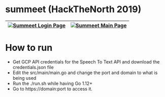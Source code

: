 # summeet (HackTheNorth 2019)

[![Summeet Login Page](https://i.ibb.co/3h8V1f4/53aa848af74a.jpg)](https://devpost.com/software/summeet) | [![Summeet Main Page](https://i.ibb.co/Ky5bmS7/bd3f9aa8bd37.jpg)](https://devpost.com/software/summeet)
------------- | -------------

# How to run
* Get GCP API credentials for the Speech To Text API and download the credentials.json file
* Edit the src/main/main.go and change the port and domain to what is being used
* Run the ./run.sh while having Go 1.12+
* Go to https://domain:port to access it.

